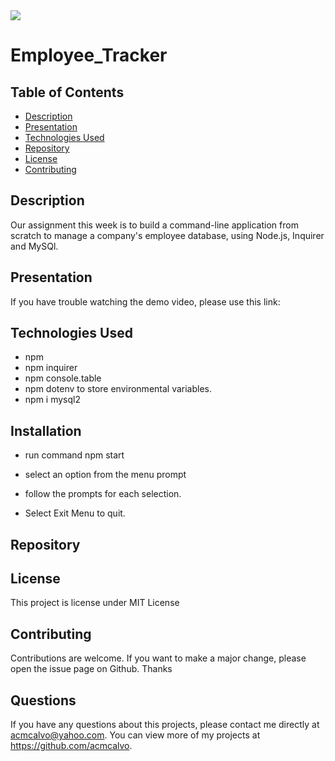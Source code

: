 
<img src='https://img.shields.io/github/license/acmcalvo/README-Generator' >

  # Employee_Tracker
 
  ## Table of Contents
  * [Description](#description)
  * [Presentation](#presentation)
  * [Technologies Used](#technologiesUsed)
  * [Repository](#repository)
  * [License](#license)
  * [Contributing](#contributing)

  ## Description
  
Our assignment this week is to build a command-line application from scratch to manage a company's employee database, using Node.js, Inquirer and MySQl.

 
  
  
  ## Presentation
  
  
  
  If you have trouble watching the demo video, please use this link:

  
  ## Technologies Used
  
  * npm 
  * npm inquirer
  * npm console.table
  * npm dotenv to store environmental variables.
  * npm i mysql2

   ## Installation
   
   * run command npm start

  * select an option from the menu prompt

  * follow the prompts for each selection.
  
  * Select Exit Menu to quit.


  ## Repository
  
  

  ## License 
  This project is license under MIT License

 
 
  ## Contributing 
  Contributions are welcome. If you want to make a major change, please open the issue page on Github. Thanks

  ## Questions
  If you have any questions about this projects, please contact me directly at acmcalvo@yahoo.com. 
  You can view more of my projects at https://github.com/acmcalvo.

